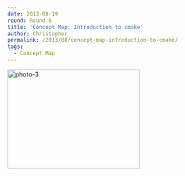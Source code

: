 ```yaml
---
date: 2013-08-19
round: Round 6
title: 'Concept Map: Introduction to cmake'
author: Christopher
permalink: /2013/08/concept-map-introduction-to-cmake/
tags:
  - Concept Map
---
```

[<img class="alignnone size-medium wp-image-3944" alt="photo-3" src="/training-course/uploads/2013/08/photo-3-e1376920271950-300x224.jpg" width="300" height="224" />][1]

 [1]: /training-course/uploads/2013/08/photo-3-e1376920271950.jpg
